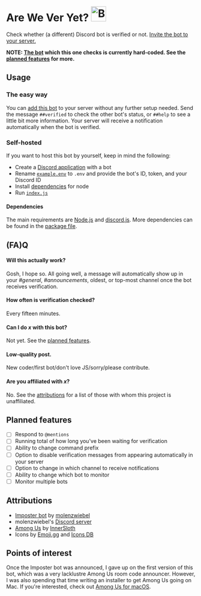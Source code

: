 # Are We Ver Yet? <img width="40" alt="Bot avatar" src="https://user-images.githubusercontent.com/43363630/97311813-1d4ba080-18a8-11eb-904c-d8eb58e55a11.png">
Check whether (a different) Discord bot is verified or not. [Invite the bot to your server.](https://discord.com/oauth2/authorize?scope=bot&client_id=770471404276547584&permissions=536996864)

**NOTE: [The bot](https://impostor.molenzwiebel.xyz/) which this one checks is currently hard-coded. See the [planned features](#planned-features) for more.**

## Usage
### The easy way
You can [add this bot](https://discord.com/oauth2/authorize?scope=bot&client_id=770471404276547584&permissions=536996864) to your server without any further setup needed. Send the message `##verified` to check the other bot's status, or `##help` to see a little bit more information. Your server will receive a notification automatically when the bot is verified.

### Self-hosted
If you want to host this bot by yourself, keep in mind the following:
* Create a [Discord application](https://discord.com/developers/applications) with a bot
* Rename [`example.env`](https://github.com/CartoonChess/are-we-ver-yet/blob/master/example.env) to `.env` and provide the bot's ID, token, and your Discord ID
* Install [dependencies](#dependencies) for node
* Run [`index.js`](https://github.com/CartoonChess/are-we-ver-yet/blob/master/index.js)
#### Dependencies
The main requirements are [Node.js](https://github.com/nodejs/node) and [discord.js](https://github.com/discordjs/discord.js). More dependencies can be found in the [package file](https://github.com/CartoonChess/are-we-ver-yet/blob/master/package.json).

## (FA)Q
#### Will this actually work?
Gosh, I hope so. All going well, a message will automatically show up in your *#general*, *#announcements*, oldest, or top-most channel once the bot receives verification.
#### How often is verification checked?
Every fifteen minutes.
#### Can I do *x* with this bot?
Not yet. See the [planned features](#planned-features).
#### Low-quality post.
New coder/first bot/don't love JS/sorry/please contribute.
#### Are you affiliated with *x*?
No. See the [attributions](#attributions) for a list of those with whom this project is unaffiliated.

## Planned features
- [ ] Respond to `@mentions`
- [ ] Running total of how long you've been waiting for verification
- [ ] Ability to change command prefix
- [ ] Option to disable verification messages from appearing automatically in your server
- [ ] Option to change in which channel to receive notifications
- [ ] Ability to change which bot to monitor
- [ ] Monitor multiple bots

## Attributions
* [Imposter bot](https://github.com/molenzwiebel/impostor) by [molenzwiebel](https://github.com/molenzwiebel)
* molenzwiebel's [Discord server](https://discord.gg/fQk7CHx)
* [Among Us](https://innersloth.itch.io/among-us) by [InnerSloth](http://www.innersloth.com)
* Icons by [Emoji.gg](https://emoji.gg/) and [Icons DB](https://www.iconsdb.com/)

## Points of interest
Once the Imposter bot was announced, I gave up on the first version of this bot, which was a very lacklustre Among Us room code announcer. However, I was also spending that time writing an installer to get Among Us going on Mac. If you're interested, check out [Among Us for macOS](https://github.com/cartoonchess/among-us-mac).
